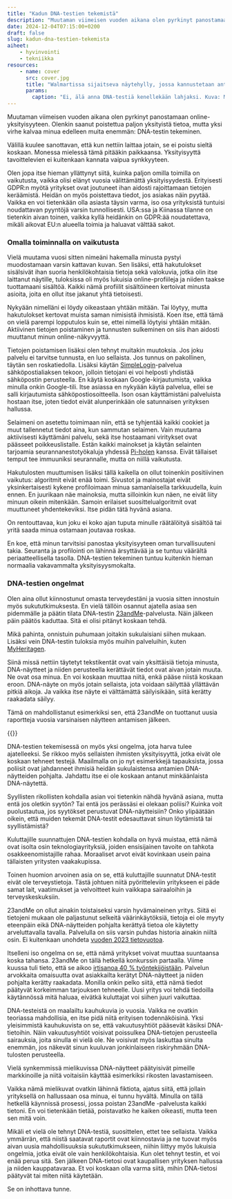 ```yaml
---
title: "Kadun DNA-testien tekemistä"
description: "Muutaman viimeisen vuoden aikana olen pyrkinyt panostamaan online-yksityisyyteen. Olenkin saanut poistettua paljon yksityistä tietoa, mutta yksi virhe kalvaa minua edelleen muita enemmän: DNA-testin tekeminen."
date: 2024-12-04T07:15:00+0200
draft: false
slug: kadun-dna-testien-tekemista
aiheet:
    - hyvinvointi
    - tekniikka
resources:
    - name: cover
      src: cover.jpg
      title: "Walmartissa sijaitseva näytehylly, jossa kannustetaan antamaan DNA-testi lahjaksi jollekin muulle."
      params:
        caption: "Ei, älä anna DNA-testiä kenellekään lahjaksi. Kuva: Mike Mozart"
---
```

Muutaman viimeisen vuoden aikana olen pyrkinyt panostamaan online-yksityisyyteen. Olenkin saanut poistettua paljon yksityistä tietoa, mutta yksi virhe kalvaa minua edelleen muita enemmän: DNA-testin tekeminen.

<!--more-->

Välillä kuulee sanottavan, että kun nettiin laittaa jotain, se ei poistu sieltä koskaan. Monessa mielessä tämä pitääkin paikkaansa. Yksityisyyttä tavoittelevien ei kuitenkaan kannata vaipua synkkyyteen.

Olen jopa itse hieman yllättynyt siitä, kuinka paljon omilla toimilla on vaikutusta, vaikka olisi elänyt vuosia välittämättä yksityisyydestä. Erityisesti GDPR:n myötä yritykset ovat joutuneet ihan aidosti rajoittamaan tietojen keräämistä. Heidän on myös poistettava tiedot, jos asiakas näin pyytää. Vaikka en voi tietenkään olla asiasta täysin varma, iso osa yrityksistä tuntuisi noudattavan pyyntöjä varsin tunnollisesti. USA:ssa ja Kiinassa tilanne on tietenkin aivan toinen, vaikka kyllä heidänkin on GDPR:ää noudatettava, mikäli aikovat EU:n alueella toimia ja haluavat välttää sakot.

### Omalla toiminnalla on vaikutusta

Vielä muutama vuosi sitten nimeäni hakemalla minusta pystyi muodostamaan varsin kattavan kuvan. Sen lisäksi, että hakutulokset sisälsivät ihan suoria henkilökohtaisia tietoja sekä valokuvia, jotka olin itse laittanut näytille, tuloksissa oli myös lukuisia online-profiileja ja niiden taakse tuottamaani sisältöä. Kaikki nämä profiilit sisältöineen kertoivat minusta asioita, joita en ollut itse jakanut yhtä tietoisesti.

Nykyään nimelläni ei löydy oikeastaan yhtään mitään. Tai löytyy, mutta hakutulokset kertovat muista saman nimisistä ihmisistä. Koen itse, että tämä on vielä parempi lopputulos kuin se, ettei nimellä löytyisi yhtään mitään. Aktiivinen tietojen poistaminen ja tunnusten sulkeminen on siis ihan aidosti muuttanut minun online-näkyvyyttä.

Tietojen poistamisen lisäksi olen tehnyt muitakin muutoksia. Jos joku palvelu ei tarvitse tunnusta, en luo sellaista. Jos tunnus on pakollinen, täytän sen roskatiedolla. Lisäksi käytän [SimpleLogin](https://simplelogin.io)-palvelua sähköpostialiaksen tekoon, jolloin tietojani ei voi helposti yhdistää sähköpostin perusteella. En käytä koskaan Google-kirjautumista, vaikka minulla onkin Google-tili. Itse asiassa en nykyään käytä palvelua, ellei se salli kirjautumista sähköpostiosoitteella. Ison osan käyttämistäni palveluista hostaan itse, joten tiedot eivät alunperinkään ole satunnaisen yrityksen hallussa.

Selaimeni on asetettu toimimaan niin, että se tyhjentää kaikki cookiet ja muut tallennetut tiedot aina, kun sammutan selaimen. Vain muutama aktiivisesti käyttämäni palvelu, sekä itse hostaamani viritykset ovat päässeet poikkeuslistalle. Estän kaikki mainokset ja käytän selainten tarjoamia seurannanestotyökaluja yhdessä [Pi-holen](https://pi-hole.net) kanssa. Eivät tällaiset temput tee immuuniksi seurannalle, mutta on niillä vaikutusta.

Hakutulosten muuttumisen lisäksi tällä kaikella on ollut toinenkin positiivinen vaikutus: algoritmit eivät enää toimi. Sivustot ja mainostajat eivät yksinkertaisesti kykene profiloimaan minua samanlaisella tarkkuudella, kuin ennen. En juurikaan näe mainoksia, mutta silloinkin kun näen, ne eivät liity minuun oikein mitenkään. Samoin erilaiset suosittelualgoritmit ovat muuttuneet yhdentekeviksi. Itse pidän tätä hyvänä asiana.

On rentouttavaa, kun joku ei koko ajan tuputa minulle räätälöityä sisältöä tai yritä saada minua ostamaan joutavaa roskaa.

En koe, että minun tarvitsisi panostaa yksityisyyteen oman turvallisuuteni takia. Seuranta ja profilointi on lähinnä ärsyttävää ja se tuntuu väärältä periaatteellisella tasolla. DNA-testien tekeminen tuntuu kuitenkin hieman normaalia vakavammalta yksityisyysmokalta.

### DNA-testien ongelmat

Olen aina ollut kiinnostunut omasta terveydestäni ja vuosia sitten innostuin myös sukututkimuksesta. En vielä tällöin osannut ajatella asiaa sen pidemmälle ja päätin tilata DNA-testin [23andMe](23andme.com)-palvelusta. Näin jälkeen päin päätös kaduttaa. Sitä ei olisi pitänyt koskaan tehdä.

Mikä pahinta, onnistuin puhumaan joitakin sukulaisiani siihen mukaan. Lisäksi vein DNA-testin tuloksia myös muihin palveluihin, kuten [MyHeritagen](https://www.myheritage.fi/).

Siinä missä nettiin täytetyt tekstikentät ovat vain yksittäisiä tietoja minusta, DNA-näytteet ja niiden perusteella kerättävät tiedot ovat aivan jotain muuta. Ne ovat osa minua. En voi koskaan muuttaa niitä, enkä pääse niistä koskaan eroon. DNA-näyte on myös jotain sellaista, jota voidaan säilyttää yllättävän pitkiä aikoja. Ja vaikka itse näyte ei välttämättä säilyisikään, siitä kerätty raakadata säilyy.

Tämä on mahdollistanut esimerkiksi sen, että 23andMe on tuottanut uusia raportteja vuosia varsinaisen näytteen antamisen jälkeen.

{{<cover>}}

DNA-testien tekemisessä on myös yksi ongelma, jota harva tulee ajatelleeksi. Se rikkoo myös sellaisten ihmisten yksityisyyttä, jotka eivät ole koskaan tehneet testejä. Maailmalla on jo nyt esimerkkejä tapauksista, jossa poliisit ovat jahdanneet ihmisiä heidän sukulaistensa antamien DNA-näytteiden pohjalta. Jahdattu itse ei ole koskaan antanut minkäänlaista DNA-näytettä.

Syyllisten rikollisten kohdalla asian voi tietenkin nähdä hyvänä asiana, mutta entä jos oletkin syytön? Tai entä jos perässäsi ei olekaan poliisi? Kuinka voit puolustautua, jos syytökset perustuvat DNA-näytteisiin? Onko ylipäätään oikein, että muiden tekemät DNA-testit edesauttavat sinun löytämistä tai syyllistämistä?

Kuluttajille suunnattujen DNA-testien kohdalla on hyvä muistaa, että nämä ovat isolta osin teknologiayrityksiä, joiden ensisijainen tavoite on tahkota osakkeenomistajille rahaa. Moraaliset arvot eivät kovinkaan usein paina tällaisten yritysten vaakakupissa.

Toinen huomion arvoinen asia on se, että kuluttajille suunnatut DNA-testit eivät ole terveystietoja. Tästä johtuen niitä pyöritteleviin yritykseen ei päde samat lait, vaatimukset ja velvoitteet kuin vaikkapa sairaaloihin ja terveyskeskuksiin.

23andMe on ollut ainakin toistaiseksi varsin hyvämaineinen yritys. Siitä ei tietojeni mukaan ole paljastunut selkeitä väärinkäytöksiä, tietoja ei ole myyty eteenpäin eikä DNA-näytteiden pohjalta kerättyä tietoa ole käytetty arveluttavalla tavalla. Palvelulla on siis varsin puhdas historia ainakin niiltä osin. Ei kuitenkaan unohdeta [vuoden 2023 tietovuotoa](https://en.wikipedia.org/wiki/23andMe_data_leak).

Itselleni iso ongelma on se, että nämä yritykset voivat muuttaa suuntaansa koska tahansa. 23andMe on tällä hetkellä konkurssin partaalla. Viime kuussa tuli tieto, että se aikoo [irtisanoa 40 % työntekijöistään](https://abcnews.go.com/US/legal-expert-23andmes-financial-struggles-impact-customer-data/story?id=115895688). Palvelun arvokkaita omaisuutta ovat asiakkailta kerätyt DNA-näytteet ja niiden pohjalta kerätty raakadata. Monilla onkin pelko siitä, että nämä tiedot päätyvät korkeimman tarjouksen tehneelle. Uusi yritys voi tehdä tiedoilla käytännössä mitä haluaa, eivätkä kuluttajat voi siihen juuri vaikuttaa.

DNA-testeistä on maalailtu kauhukuvia jo vuosia. Vaikka ne ovatkin teoriassa mahdollisia, en itse pidä niitä erityisen todennäköisinä. Yksi yleisimmistä kauhukuvista on se, että vakuutusyhtiöt pääsevät käsiksi DNA-tietoihin. Näin vakuutusyhtiöt voisivat poissulkea DNA-tietojen perusteella sairauksia, joita sinulla ei vielä ole. Ne voisivat myös laskuttaa sinulta enemmän, jos näkevät sinun kuuluvan jonkinlaiseen riskiryhmään DNA-tulosten perusteella.

Vielä synkemmissä mielikuvissa DNA-näytteet päätyisivät pimeille markkinoille ja niitä voitaisiin käyttää esimerkiksi rikosten lavastamiseen.

Vaikka nämä mielikuvat ovatkin lähinnä fiktiota, ajatus siitä, että jollain yrityksellä on hallussaan osa minua, ei tunnu hyvältä. Minulla on tällä hetkellä käynnissä prosessi, jossa poistan 23andMe -palvelusta kaikki tietoni. En voi tietenkään tietää, poistavatko he kaiken oikeasti, mutta teen sen mitä voin.

Mikäli et vielä ole tehnyt DNA-testiä, suosittelen, ettet tee sellaista. Vaikka ymmärrän, että niistä saatavat raportit ovat kiinnostavia ja ne tuovat myös aivan uusia mahdollisuuksia sukututkimukseen, niihin liittyy myös lukuisia ongelmia, jotka eivät ole vain henkilökohtaisia. Kun olet tehnyt testin, et voi enää perua sitä. Sen jälkeen DNA-tietosi ovat kaupallisen yrityksen hallussa ja niiden kauppatavaraa. Et voi koskaan olla varma siitä, mihin DNA-tietosi päätyvät tai miten niitä käytetään.

Se on inhottava tunne.
